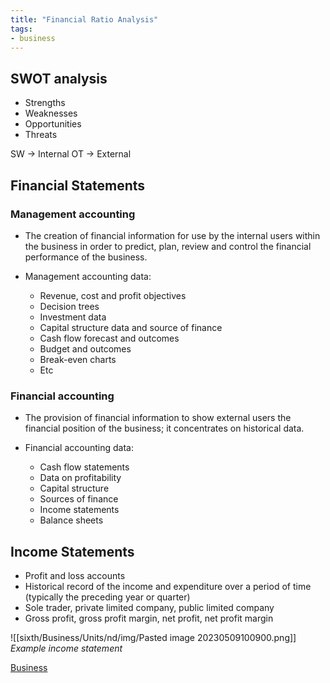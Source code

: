 ```yaml
---
title: "Financial Ratio Analysis"
tags:
- business
---
```


## SWOT analysis

- Strengths
- Weaknesses
- Opportunities 
- Threats


SW → Internal
OT → External

## Financial Statements

### Management accounting

- The creation of financial information for use by the internal users within the business in order to predict, plan, review and control the financial performance of the business.

- Management accounting data:
	- Revenue, cost and profit objectives
	- Decision trees
	- Investment data
	- Capital structure data and source of finance
	- Cash flow forecast and outcomes
	- Budget and outcomes
	- Break-even charts
	- Etc

### Financial accounting

- The provision of financial information to show external users the financial position of the business; it concentrates on historical data.

- Financial accounting data:
	- Cash flow statements
	- Data on profitability
	- Capital structure
	- Sources of finance
	- Income statements
	- Balance sheets

## Income Statements

- Profit and loss accounts
- Historical record of the income and expenditure over a period of time (typically the preceding year or quarter)
- Sole trader, private limited company, public limited company
- Gross profit, gross profit margin, net profit, net profit margin

![[sixth/Business/Units/nd/img/Pasted image 20230509100900.png]]
*Example income statement*

[Business](/Business)